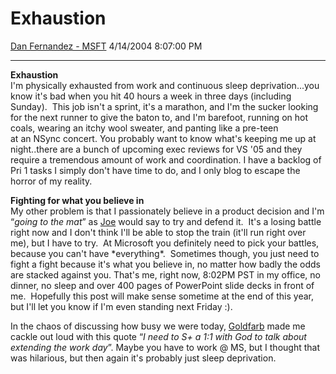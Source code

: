 <div id="page">

# Exhaustion

[Dan Fernandez -
MSFT](https://social.msdn.microsoft.com/profile/Dan%20Fernandez%20-%20MSFT)
4/14/2004 8:07:00 PM

-----

<div id="content">

**Exhaustion**  
I'm physically exhausted from work and continuous sleep
deprivation...you know it's bad when you hit 40 hours a week in three
days (including Sunday).  This job isn't a sprint, it's a marathon, and
I'm the sucker looking for the next runner to give the baton to, and I'm
barefoot, running on hot coals, wearing an itchy wool sweater, and
panting like a pre-teen at an NSync concert. You probably want to know
what's keeping me up at night..there are a bunch of upcoming exec
reviews for VS '05 and they require a tremendous amount of work and
coordination. I have a backlog of Pri 1 tasks I simply don't have time
to do, and I only blog to escape the horror of my reality. 

**Fighting for what you believe in**  
My other problem is that I passionately believe in a product decision
and I'm “*going to the mat*” as [Joe](http://blogs.msdn.com/joen/) would
say to try and defend it.  It's a losing battle right now and I don't
think I'll be able to stop the train (it'll run right over me), but I
have to try.  At Microsoft you definitely need to pick your battles,
because you can't have \*everything\*.  Sometimes though, you just need
to fight a fight because it's what you believe in, no matter how badly
the odds are stacked against you. That's me, right now, 8:02PM PST in my
office, no dinner, no sleep and over 400 pages of PowerPoint slide decks
in front of me.  Hopefully this post will make sense sometime at the end
of this year, but I'll let you know if I'm even standing next Friday :).

In the chaos of discussing how busy we were today,
[Goldfarb](http://blogs.msdn.com/bgold/) made me cackle out loud with
this quote “*I need to S+ a 1:1 with God to talk about extending the
work day*”. Maybe you have to work @ MS, but I thought that was
hilarious, but then again it's probably just sleep deprivation. 

 

</div>

</div>
